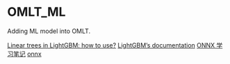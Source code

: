 # OMLT_ML

Adding ML model into OMLT.

[Linear trees in LightGBM: how to use?](https://medium.com/@alessandrotakeshimorita/linear-trees-in-lightgbm-e147f0f39ec3)
[LightGBM’s documentation](https://lightgbm.readthedocs.io/en/v3.3.2/)
[ONNX 学习笔记](https://zhuanlan.zhihu.com/p/346511883)
[onnx](https://github.com/onnx/onnx)
